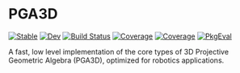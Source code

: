 # PGA3D

[![Stable](https://img.shields.io/badge/docs-stable-blue.svg)](https://zoemcc.github.io/PGA3D.jl/stable/)
[![Dev](https://img.shields.io/badge/docs-dev-blue.svg)](https://zoemcc.github.io/PGA3D.jl/dev/)
[![Build Status](https://github.com/zoemcc/PGA3D.jl/actions/workflows/CI.yml/badge.svg?branch=main)](https://github.com/zoemcc/PGA3D.jl/actions/workflows/CI.yml?query=branch%3Amain)
[![Coverage](https://codecov.io/gh/zoemcc/PGA3D.jl/branch/main/graph/badge.svg)](https://codecov.io/gh/zoemcc/PGA3D.jl)
[![Coverage](https://coveralls.io/repos/github/zoemcc/PGA3D.jl/badge.svg?branch=main)](https://coveralls.io/github/zoemcc/PGA3D.jl?branch=main)
[![PkgEval](https://JuliaCI.github.io/NanosoldierReports/pkgeval_badges/P/PGA3D.svg)](https://JuliaCI.github.io/NanosoldierReports/pkgeval_badges/report.html)

A fast, low level implementation of the core types of 3D Projective Geometric Algebra (PGA3D), optimized for robotics applications.  
